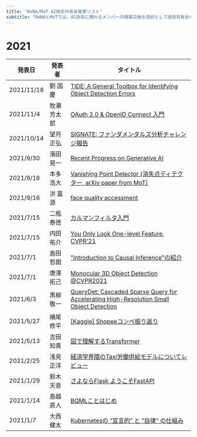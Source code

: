 ```yaml
---
title: "DeNA/MoT AI技術共有会発表リスト"
subtitle: "DeNAとMoTでは、AI技術に携わるメンバーの情報交換を目的として技術共有会を開催しており、毎週2名から30〜40分ほどの発表があります。共有会自体はクローズドですが、社外秘情報を含まない発表についてはこちらのリストにあるように積極的に社外公開しております。"
---
```

# 2021

|発表日|発表者|タイトル|
|----|----|----|
|2021/11/18|劉 国慶|[TIDE: A General Toolbox for Identifying Object Detection Errors](https://www.slideshare.net/GuoqingLiu9/tide-250699350)|
|2021/11/4|牧瀬 芳太郎|[OAuth 2.0 & OpenID Connect 入門](https://speakerdeck.com/ymakise/oauth-2-and-openid-connect-ru-men)|
|2021/10/14|望月 正弘|[SIGNATE: ファンダメンタルズ分析チャレンジ報告](https://speakerdeck.com/m_mochizuki/the-1st-place-solution-of-jpx-fundamentals-analysis-challenge-on-signate)|
|2021/9/30|濱田 晃一|[Recent Progress on Generative AI](https://bit.ly/3ms7xYz)|
|2021/9/16|本多 浩大|[Vanishing Point Detector (消失点ディテクター, arXiv paper from MoT)](https://arxiv.org/abs/2108.13699)|
|2021/9/16|洪 嘉源|[face quality accessment](https://www.slideshare.net/InukugiKarakuri/face-quality-assessment)|
|2021/7/15|二瓶 泰徳|[カルマンフィルタ入門](https://www.slideshare.net/ssuserf7b6ad/ss-250284912)|
|2021/7/15|内田 祐介|[You Only Look One-level Feature, CVPR'21](https://www.slideshare.net/ren4yu/you-only-look-onelevel-feature)|
|2021/7/1|島田 哲朗|["Introduction to Causal Inference"の紹介](https://lab.mo-t.com/blog/causal-inference)|
|2021/7/1|唐澤 拓己|[Monocular 3D Object Detection @CVPR2021](https://speakerdeck.com/takarasawa_/monocular-3d-object-detection-at-cvpr2021)|
|2021/6/3|黒柳 敬一|[QueryDet: Cascaded Sparse Query for Accelerating High-Resolution Small Object Detection](https://speakerdeck.com/keiku/querydet-cascaded-sparse-query-for-accelerating-high-resolution-small-object-detection)|
|2021/5/27|横尾 修平|[[Kaggle] Shopeeコンペ振り返り](https://speakerdeck.com/lyakaap/shopee-2nd-place-solutiontoshang-wei-jie-fa-matome)|
|2021/5/13|吉田 知貴|[図で理解するTransformer](https://qiita.com/birdwatcher/items/b3e4428f63f708db37b7)|
|2021/2/25|浅見 正洋|[経済学界隈のTaxi労働供給モデルについてレビュー](https://www.slideshare.net/masahiroasami/ss-243487622)|
|2021/1/29|鈴木 天音|[さよならFlask ようこそFastAPI](https://speakerdeck.com/amaotone/goodbye-flask-welcome-fastapi)|
|2021/1/14|島越 直人|[BQMLことはじめ](https://speakerdeck.com/shimacos/bqmlkotohazime)|
|2021/1/7|大西 健太|[Kubernetesの “宣言的” と ”自律” の仕組み](https://speakerdeck.com/ohke/kubernetesfalse-xuan-yan-de-to-zi-lu-falseshi-zu-mi)|
